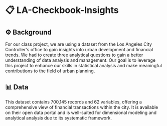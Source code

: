 # 📋 LA-Checkbook-Insights

## ⚙️ Background

For our class project, we are using a dataset from the Los Angeles City Controller's office to gain insights into urban development and financial trends. We had to create three analytical questions to gain a better understanding of data analysis and management. Our goal is to leverage this project to enhance our skills in statistical analysis and make meaningful contributions to the field of urban planning.


## 📊 Data

This dataset contains 700,145 records and 62 variables, offering a comprehensive view of financial transactions within the city. It is available on their open data portal and is well-suited for dimensional modeling and analytical analysis due to its systematic framework.
